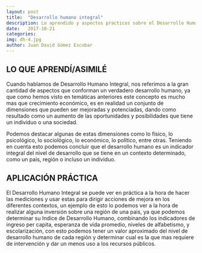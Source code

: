 ```yaml
---
layout: post
title:  "Desarrollo humano integral"
description: Lo aprendido y aspectos practicos sobre el Desarrollo Humano Integral
date:   2017-10-21
categories: 
img: dh-4.jpg
author: Juan David Gómez Escobar
---
```


## LO QUE APRENDÍ/ASIMILÉ

Cuando hablamos de Desarrollo Humano Integral, nos referimos a la gran cantidad de aspectos que conforman un verdadero desarrollo humano, ya que como hemos visto en temáticas anteriores este concepto es mucho mas que crecimiento económico, es en realidad un conjunto de dimensiones que pueden ser mejoradas y potenciadas, dando como resultado como un aumento de las oportunidades y posibilidades que tiene un individuo o una sociedad.

Podemos destacar algunas de estas dimensiones como lo físico, lo psicológico, lo sociológico, lo económico, lo político, entre otras. Teniendo en cuenta esto podemos concluir que el desarrollo humano es un indicador integral del nivel de desarrollo que se tiene en un contexto determinado, como un país, región o incluso un individuo.


## APLICACIÓN PRÁCTICA

El Desarrollo Humano Integral se puede ver en práctica a la hora de hacer las mediciones y usar estas para dirigir acciones de mejora en los diferentes contextos, un ejemplo de esto lo podemos ver a la hora de realizar alguna inversión sobre una región de una pais, ya que podemos determinar su Indice de Desarrollo Humano, combinando los indicadores de ingreso per capita, esperanza de vida promedio, niveles de alfabetismo, y escolarización, con esto podemos tener un valor aproximado del nivel de desarrollo humano de cada región y determinar cual es la que mas requiere de intervención y dar un menos uso a los recursos públicos.